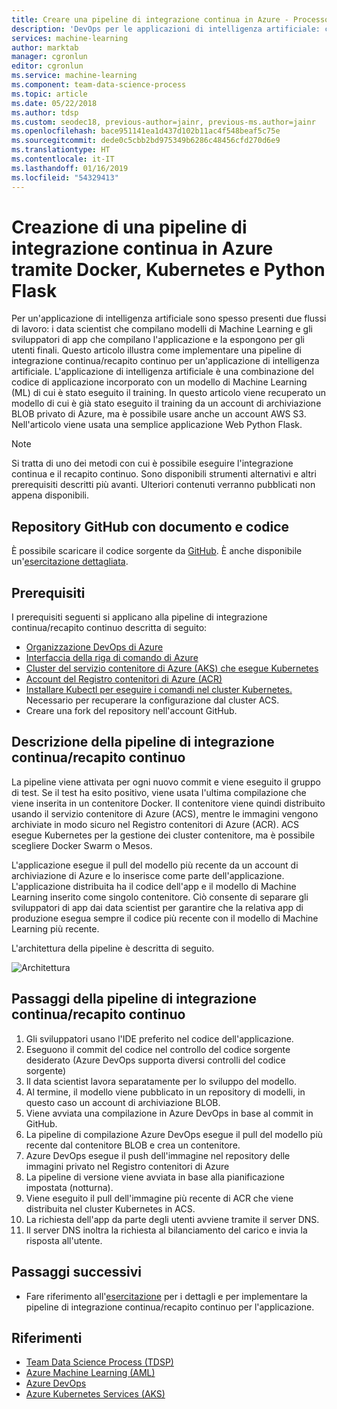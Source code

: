 ```yaml
---
title: Creare una pipeline di integrazione continua in Azure - Processo di data science per i team
description: 'DevOps per le applicazioni di intelligenza artificiale: creazione di una pipeline di integrazione continua in Azure tramite Docker e Kubernetes'
services: machine-learning
author: marktab
manager: cgronlun
editor: cgronlun
ms.service: machine-learning
ms.component: team-data-science-process
ms.topic: article
ms.date: 05/22/2018
ms.author: tdsp
ms.custom: seodec18, previous-author=jainr, previous-ms.author=jainr
ms.openlocfilehash: bace951141ea1d437d102b11ac4f548beaf5c75e
ms.sourcegitcommit: dede0c5cbb2bd975349b6286c48456cfd270d6e9
ms.translationtype: HT
ms.contentlocale: it-IT
ms.lasthandoff: 01/16/2019
ms.locfileid: "54329413"
---
```

# <a name="creating-continuous-integration-pipeline-on-azure-using-docker-kubernetes-and-python-flask-application"></a>Creazione di una pipeline di integrazione continua in Azure tramite Docker, Kubernetes e Python Flask
Per un'applicazione di intelligenza artificiale sono spesso presenti due flussi di lavoro: i data scientist che compilano modelli di Machine Learning e gli sviluppatori di app che compilano l'applicazione e la espongono per gli utenti finali. Questo articolo illustra come implementare una pipeline di integrazione continua/recapito continuo per un'applicazione di intelligenza artificiale. L'applicazione di intelligenza artificiale è una combinazione del codice di applicazione incorporato con un modello di Machine Learning (ML) di cui è stato eseguito il training. In questo articolo viene recuperato un modello di cui è già stato eseguito il training da un account di archiviazione BLOB privato di Azure, ma è possibile usare anche un account AWS S3. Nell'articolo viene usata una semplice applicazione Web Python Flask.

> [!NOTE]
> Si tratta di uno dei metodi con cui è possibile eseguire l'integrazione continua e il recapito continuo. Sono disponibili strumenti alternativi e altri prerequisiti descritti più avanti. Ulteriori contenuti verranno pubblicati non appena disponibili.
>
>

## <a name="github-repository-with-document-and-code"></a>Repository GitHub con documento e codice
È possibile scaricare il codice sorgente da [GitHub](https://github.com/Azure/DevOps-For-AI-Apps). È anche disponibile un'[esercitazione dettagliata](https://github.com/Azure/DevOps-For-AI-Apps/blob/master/Tutorial.md).

## <a name="pre-requisites"></a>Prerequisiti
I prerequisiti seguenti si applicano alla pipeline di integrazione continua/recapito continuo descritta di seguito:
* [Organizzazione DevOps di Azure](https://docs.microsoft.com/azure/devops/organizations/accounts/create-organization-msa-or-work-student)
* [Interfaccia della riga di comando di Azure](https://docs.microsoft.com/cli/azure/install-azure-cli?view=azure-cli-latest)
* [Cluster del servizio contenitore di Azure (AKS) che esegue Kubernetes](https://docs.microsoft.com/azure/container-service/kubernetes/container-service-tutorial-kubernetes-deploy-cluster)
* [Account del Registro contenitori di Azure (ACR)](https://docs.microsoft.com/azure/container-registry/container-registry-get-started-portal)
* [Installare Kubectl per eseguire i comandi nel cluster Kubernetes.](https://kubernetes.io/docs/tasks/tools/install-kubectl/) Necessario per recuperare la configurazione dal cluster ACS. 
* Creare una fork del repository nell'account GitHub.

## <a name="description-of-the-cicd-pipeline"></a>Descrizione della pipeline di integrazione continua/recapito continuo
La pipeline viene attivata per ogni nuovo commit e viene eseguito il gruppo di test. Se il test ha esito positivo, viene usata l'ultima compilazione che viene inserita in un contenitore Docker. Il contenitore viene quindi distribuito usando il servizio contenitore di Azure (ACS), mentre le immagini vengono archiviate in modo sicuro nel Registro contenitori di Azure (ACR). ACS esegue Kubernetes per la gestione dei cluster contenitore, ma è possibile scegliere Docker Swarm o Mesos.

L'applicazione esegue il pull del modello più recente da un account di archiviazione di Azure e lo inserisce come parte dell'applicazione. L'applicazione distribuita ha il codice dell'app e il modello di Machine Learning inserito come singolo contenitore. Ciò consente di separare gli sviluppatori di app dai data scientist per garantire che la relativa app di produzione esegua sempre il codice più recente con il modello di Machine Learning più recente.

L'architettura della pipeline è descritta di seguito. 

![Architettura](./media/ci-cd-flask/Architecture.PNG?raw=true)

## <a name="steps-of-the-cicd-pipeline"></a>Passaggi della pipeline di integrazione continua/recapito continuo
1. Gli sviluppatori usano l'IDE preferito nel codice dell'applicazione.
2. Eseguono il commit del codice nel controllo del codice sorgente desiderato (Azure DevOps supporta diversi controlli del codice sorgente)
3. Il data scientist lavora separatamente per lo sviluppo del modello.
4. Al termine, il modello viene pubblicato in un repository di modelli, in questo caso un account di archiviazione BLOB. 
5. Viene avviata una compilazione in Azure DevOps in base al commit in GitHub.
6. La pipeline di compilazione Azure DevOps esegue il pull del modello più recente dal contenitore BLOB e crea un contenitore.
7. Azure DevOps esegue il push dell'immagine nel repository delle immagini privato nel Registro contenitori di Azure
8. La pipeline di versione viene avviata in base alla pianificazione impostata (notturna).
9. Viene eseguito il pull dell'immagine più recente di ACR che viene distribuita nel cluster Kubernetes in ACS.
10. La richiesta dell'app da parte degli utenti avviene tramite il server DNS.
11. Il server DNS inoltra la richiesta al bilanciamento del carico e invia la risposta all'utente.

## <a name="next-steps"></a>Passaggi successivi
* Fare riferimento all'[esercitazione](https://github.com/Azure/DevOps-For-AI-Apps/blob/master/Tutorial.md) per i dettagli e per implementare la pipeline di integrazione continua/recapito continuo per l'applicazione.

## <a name="references"></a>Riferimenti
* [Team Data Science Process (TDSP)](https://aka.ms/tdsp)
* [Azure Machine Learning (AML)](https://docs.microsoft.com/azure/machine-learning/service/)
* [Azure DevOps](https://www.visualstudio.com/vso/)
* [Azure Kubernetes Services (AKS)](https://docs.microsoft.com/azure/aks/intro-kubernetes)
